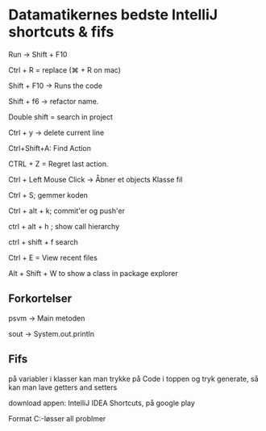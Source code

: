 # Datamatikernes bedste IntelliJ shortcuts & fifs

Run &rightarrow; Shift + F10 

Ctrl + R = replace (⌘ + R on mac)

Shift + F10 &rightarrow; Runs the code

Shift + f6 &rightarrow; refactor name.

Double shift = search in project

Ctrl + y &rightarrow; delete current line

Ctrl+Shift+A: Find Action

CTRL + Z = Regret last action.

Ctrl + Left Mouse Click &rightarrow; Åbner et objects Klasse fil

Ctrl + S; gemmer koden

Ctrl + alt + k; commit'er og push'er

ctrl + alt + h ; show call hierarchy

ctrl + shift + f	search

Ctrl + E = View recent files

Alt + Shift + W  to show a class in package explorer

## Forkortelser 

psvm &rightarrow; Main metoden

sout &rightarrow; System.out.println

## Fifs

på variabler i klasser kan man trykke på Code i toppen og tryk generate, så kan man lave getters and setters

download appen: IntelliJ IDEA Shortcuts, på google play

Format C:-løsser all problmer 



